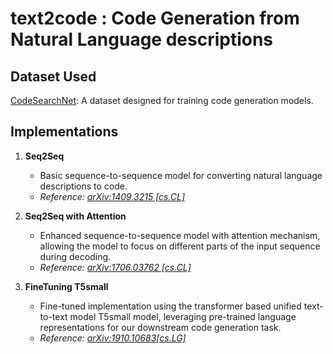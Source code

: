 # text2code : Code Generation from Natural Language descriptions


## Dataset Used
[CodeSearchNet](https://github.com/github/CodeSearchNet): A dataset designed for training code generation models.

## Implementations

1. **Seq2Seq**
   - Basic sequence-to-sequence model for converting natural language descriptions to code.
   - *Reference: [arXiv:1409.3215 [cs.CL]](https://arxiv.org/abs/1409.3215)* 

2. **Seq2Seq with Attention**
   - Enhanced sequence-to-sequence model with attention mechanism, allowing the model to focus on different parts of the input sequence during decoding.
   - *Reference: [arXiv:1706.03762 [cs.CL]](https://arxiv.org/abs/1706.03762)* 

3. **FineTuning T5small**
   - Fine-tuned implementation using the transformer based unified text-to-text model T5small model, leveraging pre-trained language representations for our downstream code generation task.
   - *Reference: [arXiv:1910.10683[cs.LG]](https://arxiv.org/abs/1910.10683)* 
